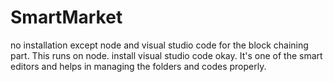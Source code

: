 # SmartMarket

no installation except node and visual studio code for the block chaining part.
This runs on node.
install visual studio code okay. It's one of the smart editors and helps in managing the folders and codes properly.
